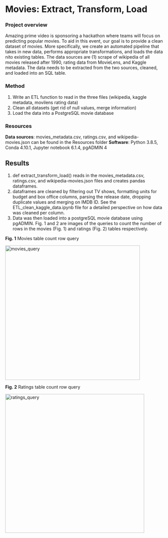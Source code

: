 # Movies: Extract, Transform, Load

### Project overview
Amazing prime video is sponsoring a hackathon where teams will focus on predicting popular movies. To aid in this event, our goal is to provide a clean dataset of movies. More specifically, we create an automated pipeline that takes in new data, performs appropriate transformations, and loads the data nito existing tables. The data sources are (1) scrape of wikipedia of all movies released after 1990, rating data from MovieLens, and Kaggle metadata. The data needs to be extracted from the two sources, cleaned, and loaded into an SQL table.

### Method
1. Write an ETL function to read in the three files (wikipedia, kaggle metadata, movilens rating data)
2. Clean all datasets (get rid of null values, merge information)
3. Load the data into a PostgreSQL movie database

### Resources
**Data sources**: movies_metadata.csv, ratings.csv, and wikipedia-movies.json can be found in the Resources folder
**Software**: Python 3.8.5, Conda 4.10.1, Jupyter notebook 6.1.4, pgADMIN 4

## Results
1. def extract_transform_load() reads in the movies_metadata.csv, ratings.csv, and wikipedia-movies.json files and creates pandas dataframes. 
2. dataframes are cleaned by filtering out TV shows, formatting units for budget and box office columns, parsing the release date, dropping duplicate values and merging on IMDB ID. See the ETL_clean_kaggle_data.ipynb file for a detailed perspective on how data was cleaned per column.
3. Data was then loaded into a postgreSQL movie database using pgADMIN. Fig. 1 and 2 are images of the queries to count the number of rows in the movies (Fig. 1) and ratings (Fig. 2) tables respectively. 

**Fig. 1** Movies table count row query

<img width="429" alt="movies_query" src="https://user-images.githubusercontent.com/45336910/124537822-9eb8e280-dde8-11eb-9592-566d860befa5.png">

**Fig. 2** Ratings table count row query

<img width="443" alt="ratings_query" src="https://user-images.githubusercontent.com/45336910/124537885-b8f2c080-dde8-11eb-8c0a-e8482a7f5f7c.png">
